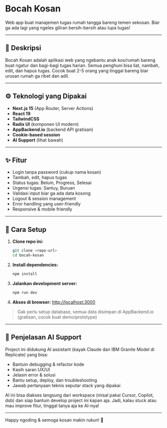# Bocah Kosan

Web app buat manajemen tugas rumah tangga bareng temen sekosan. Biar ga ada lagi yang ngeles giliran bersih-bersih atau lupa tugas!

---

## 📝 Deskripsi

Bocah Kosan adalah aplikasi web yang ngebantu anak kos/rumah bareng buat ngatur dan bagi-bagi tugas harian. Semua penghuni bisa liat, nambah, edit, dan hapus tugas. Cocok buat 2-5 orang yang tinggal bareng biar urusan rumah ga ribet dan adil.

---

## ⚙️ Teknologi yang Dipakai

- **Next.js 15** (App Router, Server Actions)
- **React 19**
- **TailwindCSS**
- **Radix UI** (komponen UI modern)
- **AppBackend.io** (backend API gratisan)
- **Cookie-based session**
- **AI Support** (lihat bawah)

---

## ✨ Fitur

- Login tanpa password (cukup nama kosan)
- Tambah, edit, hapus tugas
- Status tugas: Belum, Progress, Selesai
- Urgensi tugas: Santuy, Buruan
- Validasi input biar ga ada data kosong
- Logout & session management
- Error handling yang user-friendly
- Responsive & mobile friendly

---

## 🚀 Cara Setup

1. **Clone repo ini:**
   ```bash
   git clone <repo-url>
   cd bocah-kosan
   ```
2. **Install dependencies:**
   ```bash
   npm install
   ```
3. **Jalankan development server:**
   ```bash
   npm run dev
   ```
4. **Akses di browser:**
   [http://localhost:3000](http://localhost:3000)

> Gak perlu setup database, semua data disimpan di AppBackend.io (gratisan, cocok buat demo/prototype)

---

## 🤖 Penjelasan AI Support

Project ini didukung AI assistant (kayak Claude dan IBM Granite Model di Replicate) yang bisa:

- Bantuin debugging & refactor kode
- Kasih saran UX/UI
- Jelasin error & solusi
- Bantu setup, deploy, dan troubleshooting
- Jawab pertanyaan teknis seputar stack yang dipakai

AI ini bisa diakses langsung dari workspace (misal pakai Cursor, Copilot, dsb) dan siap bantuin develop project ini kapan aja. Jadi, kalau stuck atau mau improve fitur, tinggal tanya aja ke AI-nya!

---

Happy ngoding & semoga kosan makin rukun! 🚀
